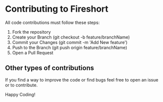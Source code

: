 # Contributing to Fireshort
 
All code contributions must follow these steps:
1. Fork the repository
2. Create your Branch (git checkout -b feature/branchName)
3. Commit your Changes (git commit -m 'Add New feature')
4. Push to the Branch (git push origin feature/branchName)
5. Open a Pull Request


## Other types of contributions
If you find a way to improve the code or find bugs feel free to open an issue or to contribute.

Happy Coding!
